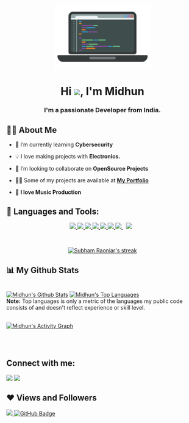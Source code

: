 <p align="center"> 
    <a href="#"><img width="50%" height="auto" src="pc.png" height="5px"/></a>

<h1 align="center">Hi <img src="https://raw.githubusercontent.com/MartinHeinz/MartinHeinz/master/wave.gif" width="30px">, I'm Midhun</h1>
<h3 align="center">I'm a passionate Developer from India.</h3>


## 🙋‍♂️ About Me

- 🔐 I’m currently learning **Cybersecurity**

- 💡 I love making projects with **Electronics.**

- 👯 I’m looking to collaborate on **OpenSource Projects**

- 👨‍💻 Some of my projects are available at **[My Portfolio](https://memidhun.github.io/)**

- 🎹 **I love Music Production**

## 🚀 Languages and Tools:

<p align="center"> 
    <a href="https://www.java.com" target="_blank"> <img src="https://img.icons8.com/color/48/000000/java-coffee-cup-logo.png"/> </a>
   <a href="https://developer.mozilla.org/en-US/docs/Web/JavaScript" target="_blank"> <img src="https://img.icons8.com/color/48/000000/javascript.png"/> </a> 
    <a href="https://www.w3.org/html/" target="_blank"> <img src="https://img.icons8.com/color/48/000000/html-5.png"/> </a> 
    <a href="https://www.w3schools.com/css/" target="_blank"> <img src="https://img.icons8.com/color/48/000000/css3.png"/> </a> 
    <a href="https://getbootstrap.com" target="_blank"> <img src="https://img.icons8.com/color/48/000000/bootstrap.png"/> </a> 
    <a href="https://www.python.org" target="_blank"> <img src="https://img.icons8.com/color/48/000000/python.png"/> </a> 
    <a style="padding-right:8px;" href="https://nodejs.org" target="_blank"> <img src="https://img.icons8.com/color/48/000000/nodejs.png"/> </a> 
     <a style="padding-right:8px;" href="https://flutter.dev/" target="_blank"> <img src="https://img.icons8.com/fluency/48/000000/flutter.png"/></a> 
  </p>

<!-- [![React Badge](https://img.shields.io/badge/-React-61DBFB?style=for-the-badge&labelColor=black&logo=react&logoColor=61DBFB)](#)  [![Javascript Badge](https://img.shields.io/badge/-Javascript-F0DB4F?style=for-the-badge&labelColor=black&logo=javascript&logoColor=F0DB4F)](#) [![Typescript Badge](https://img.shields.io/badge/-Typescript-007acc?style=for-the-badge&labelColor=black&logo=typescript&logoColor=007acc)](#) [![Nodejs Badge](https://img.shields.io/badge/-Nodejs-3C873A?style=for-the-badge&labelColor=black&logo=node.js&logoColor=3C873A)](#) [![GraphQL Badge](https://img.shields.io/badge/-GraphQl-e535ab?style=for-the-badge&labelColor=black&logo=node.js&logoColor=e535ab)](#) -->
<br/>

<p align="center">
    <a href="https://github.com/memidhun">
        <img title="🔥 Get streak stats for your profile at git.io/streak-stats" alt="Subham Raoniar's streak" src="https://github-readme-streak-stats.herokuapp.com/?user=memidhun&theme=merko&hide_border=true&stroke=0000&background=060A0CD0"/>
    </a>
</p>

## 📊 My Github Stats

  <br/>
    <a href="https://github.com/memidhun/github-readme-stats"><img alt="Midhun's Github Stats" src="https://github-readme-stats.vercel.app/api?username=memidhun&show_icons=true&count_private=true&theme=midnight-purple&hide_border=true&bg_color=0D1117" /></a>
  <a href="https://github.com/memidhun/github-readme-stats"><img alt="Midhun's Top Languages" src="https://github-readme-stats.vercel.app/api/top-langs/?username=memidhun&langs_count=8&count_private=true&layout=compact&theme=react&hide_border=true&bg_color=0D1117" /></a>
  <br/>
  <b>Note:</b> Top languages is only a metric of the languages my public code consists of and doesn't reflect experience or skill level.


<br/>
<br/>

<a href="https://github.com/memidhun/github-readme-activity-graph"><img alt="Midhun's Activity Graph" src="https://activity-graph.herokuapp.com/graph?username=memidhun&bg_color=0D1117&color=5BCDEC&line=5BCDEC&point=FFFFFF&hide_border=true" /></a>

<br/>
<br/>

## Connect with me:
<p align="left">

<a href = "https://www.linkedin.com/in/midhunmathew2002"><img src="https://img.icons8.com/fluent/48/000000/linkedin.png"/></a>
<a href = "https://www.instagram.com/subhamraoniar/"><img src="https://img.icons8.com/fluent/48/000000/instagram-new.png"/></a>

</p>

## ❤ Views and Followers
<a href="https://github.com/Meghna-DAS/github-profile-views-counter">
    <img src="https://komarev.com/ghpvc/?username=memidhun">
</a>
<a href="https://github.com/memidhun?tab=followers"><img src="https://img.shields.io/github/followers/memidhun?label=Followers&style=social" alt="GitHub Badge"></a>
